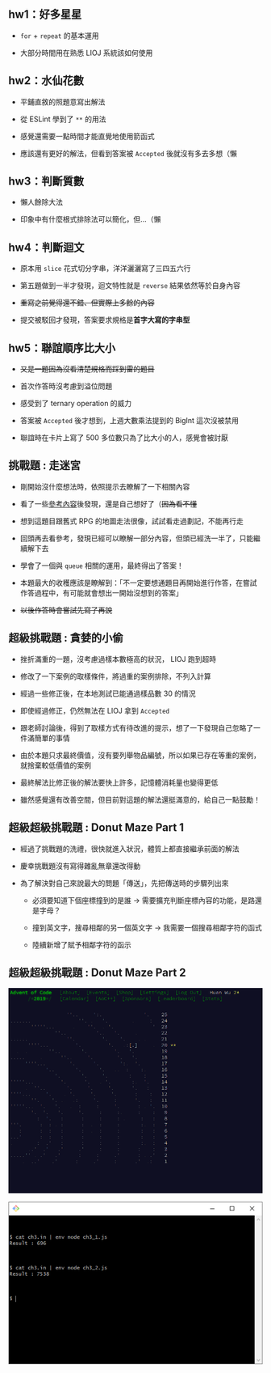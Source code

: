 ## hw1：好多星星

  - `for` + `repeat` 的基本運用

  - 大部分時間用在熟悉 LIOJ 系統該如何使用

## hw2：水仙花數

  - 平鋪直敘的照題意寫出解法

  - 從 ESLint 學到了 `**` 的用法

  - 感覺還需要一點時間才能直覺地使用箭函式
  
  - 應該還有更好的解法，但看到答案被 `Accepted` 後就沒有多去多想（懶

## hw3：判斷質數

  - 懶人餘除大法

  - 印象中有什麼根式排除法可以簡化，但...（懶

## hw4：判斷迴文

  - 原本用 `slice` 花式切分字串，洋洋灑灑寫了三四五六行
  
  - 第五題做到一半才發現，迴文特性就是 `reverse` 結果依然等於自身內容
  
  - ~~重寫之前覺得還不錯、但實際上多餘的內容~~
  
  - 提交被駁回才發現，答案要求規格是**首字大寫的字串型**


## hw5：聯誼順序比大小

  - ~~又是一題因為沒看清楚規格而踩到雷的題目~~

  - 首次作答時沒考慮到溢位問題

  - 感受到了 ternary operation 的威力

  - 答案被 `Accepted` 後才想到，上週大數乘法提到的 BigInt 這次沒被禁用

  - 聯誼時在卡片上寫了 500 多位數只為了比大小的人，感覺會被討厭


## 挑戰題 : 走迷宮

  - 剛開始沒什麼想法時，依照提示去瞭解了一下相關內容

  - 看了一些[參考內容](https://zh.wikipedia.org/wiki/%E5%B9%BF%E5%BA%A6%E4%BC%98%E5%85%88%E6%90%9C%E7%B4%A2)後發現，還是自己想好了（~~因為看不懂~~

  - 想到這題目跟舊式 RPG 的地圖走法很像，試試看走過劃記，不能再行走

  - 回頭再去看參考，發現已經可以瞭解一部分內容，但頭已經洗一半了，只能繼續解下去

  - 學會了一個與 `queue` 相關的運用，最終得出了答案！

  - 本題最大的收穫應該是瞭解到：「不一定要想通題目再開始進行作答，在嘗試作答過程中，有可能就會想出一開始沒想到的答案」

  - ~~以後作答時會嘗試先寫了再說~~

## 超級挑戰題 : 貪婪的小偷

  - 挫折滿重的一題，沒考慮過樣本數極高的狀況， LIOJ 跑到超時

  - 修改了一下案例的取樣條件，將過重的案例排除，不列入計算

  - 經過一些修正後，在本地測試已能通過樣品數 30 的情況
  
  - 即使經過修正，仍然無法在 LIOJ 拿到 `Accepted`

  - 跟老師討論後，得到了取樣方式有待改進的提示，想了一下發現自己忽略了一件滿簡單的事情

  - 由於本題只求最終價值，沒有要列舉物品編號，所以如果已存在等重的案例，就捨棄較低價值的案例

  - 最終解法比修正後的解法要快上許多，記憶體消耗量也變得更低

  - 雖然感覺還有改善空間，但目前對這題的解法還挺滿意的，給自己一點鼓勵！


## 超級超級挑戰題 : Donut Maze Part 1

  - 經過了挑戰題的洗禮，很快就進入狀況，體質上都直接繼承前面的解法

  - 慶幸挑戰題沒有寫得雜亂無章還改得動

  - 為了解決對自己來說最大的問題「傳送」，先把傳送時的步驟列出來

    - 必須要知道下個座標撞到的是誰 → 需要擴充判斷座標內容的功能，是路還是字母？

    - 撞到英文字，搜尋相鄰的另一個英文字 → 我需要一個搜尋相鄰字符的函式

    - 陸續新增了賦予相鄰字符的函示





## 超級超級挑戰題 : Donut Maze Part 2

![image](./img/AdventOfCode.png)

![image](./img/gitBash.png)